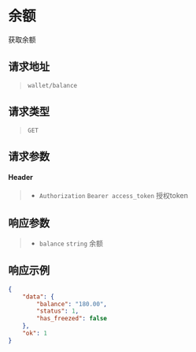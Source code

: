 # 余额

获取余额

## 请求地址

> `wallet/balance`

## 请求类型

> `GET`

## 请求参数

#### Header

> - `Authorization` `Bearer access_token` 授权token

## 响应参数

> - `balance` `string` 余额

## 响应示例

```json
{
    "data": {
        "balance": "180.00",
        "status": 1,
        "has_freezed": false
    },
    "ok": 1
}
```

